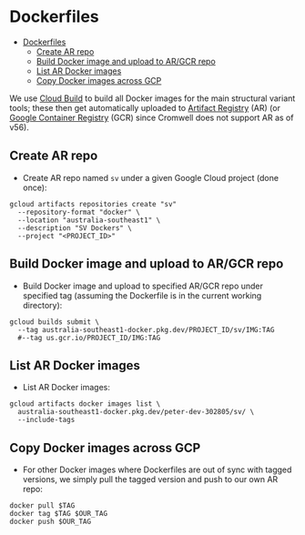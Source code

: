 # Dockerfiles

- [Dockerfiles](#dockerfiles)
  - [Create AR repo](#create-ar-repo)
  - [Build Docker image and upload to AR/GCR repo](#build-docker-image-and-upload-to-argcr-repo)
  - [List AR Docker images](#list-ar-docker-images)
  - [Copy Docker images across GCP](#copy-docker-images-across-gcp)

We use [Cloud Build](https://cloud.google.com/build/docs/quickstart-build) to
build all Docker images for the main structural variant tools; these then get
automatically uploaded to
[Artifact Registry](https://cloud.google.com/artifact-registry/docs/docker/quickstart)
(AR) (or
[Google Container Registry](https://cloud.google.com/container-registry) (GCR)
since Cromwell does not support AR as of v56).

## Create AR repo

- Create AR repo named `sv` under a given Google Cloud project (done once):

```shell
gcloud artifacts repositories create "sv"
  --repository-format "docker" \
  --location "australia-southeast1" \
  --description "SV Dockers" \
  --project "<PROJECT_ID>"
```

## Build Docker image and upload to AR/GCR repo

- Build Docker image and upload to specified AR/GCR repo under specified tag
  (assuming the Dockerfile is in the current working directory):

```shell
gcloud builds submit \
  --tag australia-southeast1-docker.pkg.dev/PROJECT_ID/sv/IMG:TAG
  #--tag us.gcr.io/PROJECT_ID/IMG:TAG
```

## List AR Docker images

- List AR Docker images:

```shell
gcloud artifacts docker images list \
  australia-southeast1-docker.pkg.dev/peter-dev-302805/sv/ \
  --include-tags
```

## Copy Docker images across GCP

- For other Docker images where Dockerfiles are out of sync with tagged
  versions, we simply pull the tagged version and push to our own AR repo:

```shell
docker pull $TAG
docker tag $TAG $OUR_TAG
docker push $OUR_TAG
```
